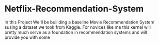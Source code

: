 # Netflix-Recommendation-System
In this Project We'll be buiilding a baseline Movie Recommendation System susing a dataset we took from Kaggle.
For novices like me this kernel will pretty much serve as a foundation in recommendation systems and will provide you with some
